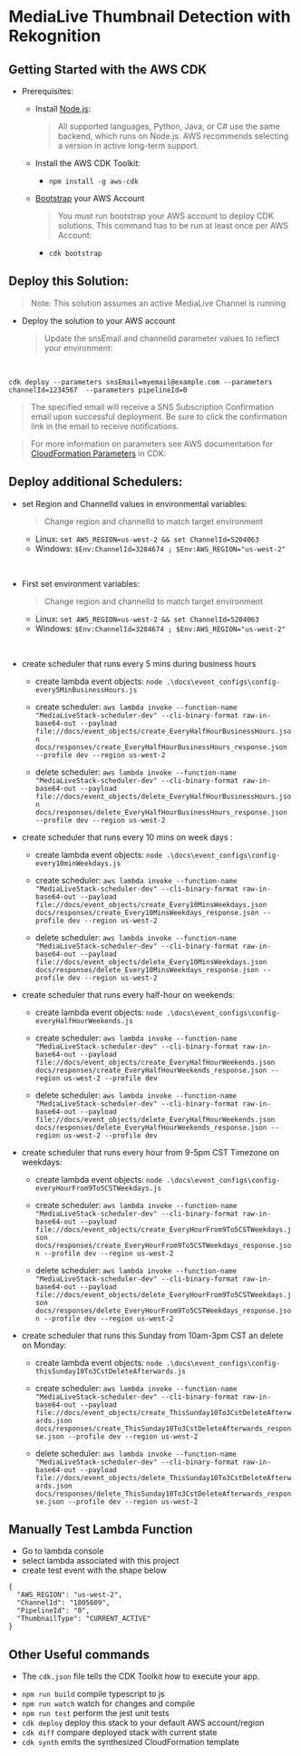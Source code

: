 # MediaLive Thumbnail Detection with Rekognition 


## Getting Started with the AWS CDK
- Prerequisites: 
    - Install [Node.js](https://nodejs.org/en/download): 
      > All supported languages, Python, Java, or C# use the same backend, which runs on Node.js. AWS recommends selecting a version in active long-term support. 

    - Install the AWS CDK Toolkit:  
      - `npm install -g aws-cdk`

    - [Bootstrap](https://docs.aws.amazon.com/cdk/v2/guide/bootstrapping.html) your AWS Account
      > You must run bootstrap your AWS account to deploy CDK solutions. This command has to be run at least once per AWS Account:

      - `cdk bootstrap `


## Deploy this Solution:  
  > Note: This solution assumes an active MediaLive Channel is running 

  - Deploy the solution to your AWS account
    > Update the snsEmail and channelId parameter values to reflect your environment: 
<br>
  
  ` cdk deploy --parameters snsEmail=myemail@example.com --parameters channelId=1234567  --parameters pipelineId=0 `
  > The specified email will receive a SNS Subscription Confirmation email upon successful deployment. Be sure to click the confirmation link in the email to receive notifications. 

  > For more information on parameters see AWS documentation for [CloudFormation Parameters](https://docs.aws.amazon.com/cdk/v2/guide/parameters.html#parameters_use) in CDK: 


## Deploy additional Schedulers:
  
- set Region and ChannelId values in environmental variables: 
    > Change region and channelId to match target environment
    - Linux: ` set AWS_REGION=us-west-2 && set ChannelId=5204063 `
    - Windows: ` $Env:ChannelId=3284674 ; $Env:AWS_REGION="us-west-2"  `

<br>

- First set environment variables: 
    > Change region and channelId to match target environment
    - Linux: ` set AWS_REGION=us-west-2 && set ChannelId=5204063 `
    - Windows: ` $Env:ChannelId=3284674 ; $Env:AWS_REGION="us-west-2"  `

<br>

- create scheduler that runs every 5 mins during business hours  
    - create lambda event objects: ` node .\docs\event_configs\config-every5MinBusinessHours.js  `
    
    - create scheduler:  `aws lambda invoke --function-name "MediaLiveStack-scheduler-dev" --cli-binary-format raw-in-base64-out --payload file://docs/event_objects/create_EveryHalfHourBusinessHours.json docs/responses/create_EveryHalfHourBusinessHours_response.json --profile dev --region us-west-2 `

    - delete scheduler:  `aws lambda invoke --function-name "MediaLiveStack-scheduler-dev" --cli-binary-format raw-in-base64-out --payload file://docs/event_objects/delete_EveryHalfHourBusinessHours.json docs/responses/delete_EveryHalfHourBusinessHours_response.json --profile dev --region us-west-2 `
 
- create scheduler that runs every 10 mins on week days : 
    - create lambda event objects: ` node .\docs\event_configs\config-every10minWeekdays.js  `

    - create scheduler:  ` aws lambda invoke --function-name "MediaLiveStack-scheduler-dev" --cli-binary-format raw-in-base64-out --payload file://docs/event_objects/create_Every10MinsWeekdays.json docs/responses/create_Every10MinsWeekdays_response.json --profile dev --region us-west-2 `

    - delete scheduler: ` aws lambda invoke --function-name "MediaLiveStack-scheduler-dev" --cli-binary-format raw-in-base64-out --payload file://docs/event_objects/delete_Every10MinsWeekdays.json docs/responses/delete_Every10MinsWeekdays_response.json --profile dev --region us-west-2 `


- create scheduler that runs every half-hour on weekends: 
    - create lambda event objects: ` node .\docs\event_configs\config-everyHalfHourWeekends.js  `

    - create scheduler:  `aws lambda invoke --function-name "MediaLiveStack-scheduler-dev" --cli-binary-format raw-in-base64-out --payload file://docs/event_objects/create_EveryHalfHourWeekends.json docs/responses/create_EveryHalfHourWeekends_response.json --region us-west-2 --profile dev `

    - delete scheduler: `aws lambda invoke --function-name "MediaLiveStack-scheduler-dev" --cli-binary-format raw-in-base64-out --payload file://docs/event_objects/delete_EveryHalfHourWeekends.json docs/responses/delete_EveryHalfHourWeekends_response.json --region us-west-2 --profile dev `

- create scheduler that runs every hour from 9-5pm CST Timezone on weekdays: 
    - create lambda event objects: ` node .\docs\event_configs\config-everyHourFrom9To5CSTWeekdays.js  `

    - create scheduler:  ` aws lambda invoke --function-name "MediaLiveStack-scheduler-dev" --cli-binary-format raw-in-base64-out --payload file://docs/event_objects/create_EveryHourFrom9To5CSTWeekdays.json docs/responses/create_EveryHourFrom9To5CSTWeekdays_response.json --profile dev --region us-west-2   `

    - delete scheduler: ` aws lambda invoke --function-name "MediaLiveStack-scheduler-dev" --cli-binary-format raw-in-base64-out --payload file://docs/event_objects/delete_EveryHourFrom9To5CSTWeekdays.json docs/responses/delete_EveryHourFrom9To5CSTWeekdays_response.json --profile dev --region us-west-2   `


- create scheduler that runs this Sunday from 10am-3pm CST an delete on Monday: 
    - create lambda event objects: ` node .\docs\event_configs\config-thisSunday10To3CstDeleteAfterwards.js  `

    - create scheduler: ` aws lambda invoke --function-name "MediaLiveStack-scheduler-dev" --cli-binary-format raw-in-base64-out --payload file://docs/event_objects/create_ThisSunday10To3CstDeleteAfterwards.json docs/responses/create_ThisSunday10To3CstDeleteAfterwards_response.json --profile dev --region us-west-2   `

    - delete scheduler: ` aws lambda invoke --function-name "MediaLiveStack-scheduler-dev" --cli-binary-format raw-in-base64-out --payload file://docs/event_objects/delete_ThisSunday10To3CstDeleteAfterwards.json docs/responses/delete_ThisSunday10To3CstDeleteAfterwards_response.json --profile dev --region us-west-2   `


## Manually Test Lambda Function
- Go to lambda console 
- select lambda associated with this project 
- create test event with the shape below 

```
{
  "AWS_REGION": "us-west-2",
  "ChannelId": "1805609",   
  "PipelineId": "0",
  "ThumbnailType": "CURRENT_ACTIVE"
}
```



## Other Useful commands

- The `cdk.json` file tells the CDK Toolkit how to execute your app.

* `npm run build`   compile typescript to js
* `npm run watch`   watch for changes and compile
* `npm run test`    perform the jest unit tests
* `cdk deploy`      deploy this stack to your default AWS account/region
* `cdk diff`        compare deployed stack with current state
* `cdk synth`       emits the synthesized CloudFormation template